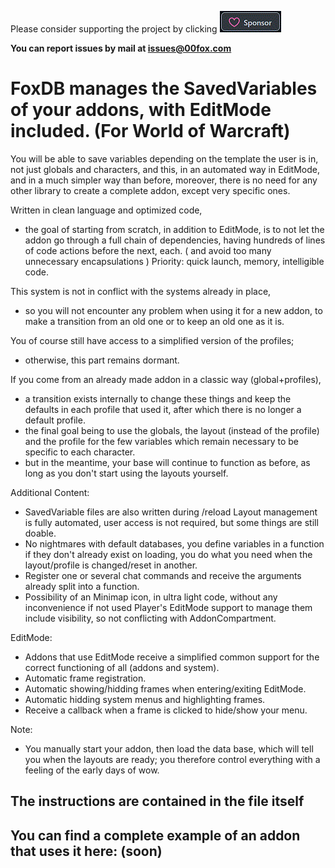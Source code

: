 ﻿Please consider supporting the project by clicking [![Github Sponsorship](.github/Sponsors.gif)](https://github.com/sponsors/00fox)

**You can report issues by mail at issues@00fox.com**

# FoxDB manages the SavedVariables of your addons, with EditMode included. (For World of Warcraft)

You will be able to save variables depending on the template the user is in,
not just globals and characters, and this, in an automated way in EditMode,
and in a much simpler way than before,
moreover, there is no need for any other library to create a complete addon, except very specific ones.

Written in clean language and optimized code,
- the goal of starting from scratch, in addition to EditMode,
    is to not let the addon go through a full chain of dependencies,
    having hundreds of lines of code actions before the next, each.
    ( and avoid too many unnecessary encapsulations )
    Priority: quick launch, memory, intelligible code.

This system is not in conflict with the systems already in place,
- so you will not encounter any problem when using it for a new addon,
    to make a transition from an old one or to keep an old one as it is.

You of course still have access to a simplified version of the profiles;
-  otherwise, this part remains dormant.

If you come from an already made addon in a classic way (global+profiles),
-  a transition exists internally to change these things
    and keep the defaults in each profile that used it,
    after which there is no longer a default profile.
-  the final goal being to use the globals,
    the layout (instead of the profile)
    and the profile for the few variables which remain necessary to be specific to each character.
-  but in the meantime, your base will continue to function as before,
    as long as you don't start using the layouts yourself.

Additional Content:
-  SavedVariable files are also written during /reload
    Layout management is fully automated, user access is not required, but some things are still doable.
-  No nightmares with default databases,
    you define variables in a function if they don't already exist on loading,
    you do what you need when the layout/profile is changed/reset in another.
-  Register one or several chat commands
    and receive the arguments already split into a function.
-  Possibility of an Minimap icon, in ultra light code, without any inconvenience if not used
    Player's EditMode support to manage them include visibility, so not conflicting with AddonCompartment.

EditMode:
-  Addons that use EditMode receive a simplified common support for the correct functioning of all (addons and system).
-  Automatic frame registration.
-  Automatic showing/hidding frames when entering/exiting EditMode.
-  Automatic hidding system menus and highlighting frames.
-  Receive a callback when a frame is clicked to hide/show your menu.

Note:
-  You manually start your addon, then load the data base, which will tell you when the layouts are ready;
    you therefore control everything with a feeling of the early days of wow.

## The instructions are contained in the file itself

## You can find a complete example of an addon that uses it here: (soon)
